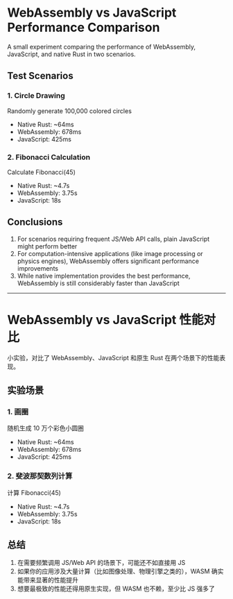 # WebAssembly vs JavaScript Performance Comparison

A small experiment comparing the performance of WebAssembly, JavaScript, and native Rust in two scenarios.

## Test Scenarios

### 1. Circle Drawing
Randomly generate 100,000 colored circles
- Native Rust: ~64ms
- WebAssembly: 678ms
- JavaScript: 425ms

### 2. Fibonacci Calculation
Calculate Fibonacci(45)
- Native Rust: ~4.7s
- WebAssembly: 3.75s
- JavaScript: 18s

## Conclusions

1. For scenarios requiring frequent JS/Web API calls, plain JavaScript might perform better
2. For computation-intensive applications (like image processing or physics engines), WebAssembly offers significant performance improvements
3. While native implementation provides the best performance, WebAssembly is still considerably faster than JavaScript

---

# WebAssembly vs JavaScript 性能对比

小实验，对比了 WebAssembly、JavaScript 和原生 Rust 在两个场景下的性能表现。

## 实验场景

### 1. 画圈
随机生成 10 万个彩色小圆圈
- Native Rust: ~64ms
- WebAssembly: 678ms
- JavaScript: 425ms

### 2. 斐波那契数列计算 
计算 Fibonacci(45)
- Native Rust: ~4.7s
- WebAssembly: 3.75s
- JavaScript: 18s

## 总结

1. 在需要频繁调用 JS/Web API 的场景下，可能还不如直接用 JS
2. 如果你的应用涉及大量计算（比如图像处理、物理引擎之类的），WASM 确实能带来显著的性能提升
3. 想要最极致的性能还得用原生实现，但 WASM 也不赖，至少比 JS 强多了
